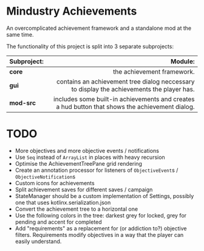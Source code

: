 # Mindustry Achievements
An overcomplicated achievement framework and a standalone mod at the same time.

The functionality of this project is split into 3 separate subprojects:

| Subproject: | Module:                                                                                         |
| :----       | ----:                                                                                           |
| **core**    | the achievement framework.                                                                      |
| **gui**     | contains an achievement tree dialog neccessary to display the achievements the player has.      |
| **mod-src** | includes some built-in achievements and creates a hud button that shows the achievement dialog. |


# TODO
* More objectives and more objective events / notifications
* Use `Seq` instead of `ArrayList` in places with heavy recursion
* Optimise the AchievementTreePane grid rendering
* Create an annotation processor for listeners of `ObjectiveEvent`s / `ObjectiveNotification`s
* Custom icons for achievements
* Split achievement saves for different saves / campaign
* StateManager should be a custom implementation of Settings, possibly one that uses kotlinx.serialization.json
* Convert the achievement tree to a horizontal one
* Use the following colors in the tree: darkest grey for locked, grey for pending and accent for completed
* Add "requirements" as a replacement for (or addiction to?) objective filters. Requirements modify objectives in a way that the player can easily understand.
